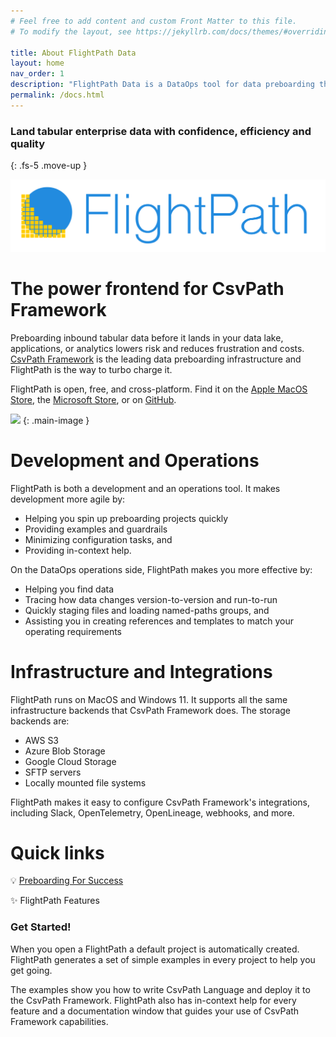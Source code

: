 ```yaml
---
# Feel free to add content and custom Front Matter to this file.
# To modify the layout, see https://jekyllrb.com/docs/themes/#overriding-theme-defaults

title: About FlightPath Data
layout: home
nav_order: 1
description: "FlightPath Data is a DataOps tool for data preboarding that helps you bring external tabular datasets into the enterprise with confidence, efficiency, and quality. "
permalink: /docs.html
---
```


### Land tabular enterprise data with confidence, efficiency and quality
{: .fs-5 .move-up }

<img src="assets/logos/logo-wordmark_lg.png"/>

# The power frontend for CsvPath Framework

Preboarding inbound tabular data before it lands in your data lake, applications, or analytics lowers risk and reduces frustration and costs. [CsvPath Framework](https://www.csvpath.org) is the leading data preboarding infrastructure and FlightPath is the way to turbo charge it.

FlightPath is open, free, and cross-platform. Find it on the [Apple MacOS Store](https://apps.apple.com/us/app/flightpath-data/id6745823097?mt=12), the [Microsoft Store](https://apps.microsoft.com/detail/9P9PBPKZ4JDF), or on [GitHub](https://github.com/dk107dk/flightpath/tree/main).

![](../../assets/app_images/whole-app.jpg)
{: .main-image }


# Development and Operations

FlightPath is both a development and an operations tool. It makes development more agile by:

* Helping you spin up preboarding projects quickly
* Providing examples and guardrails
* Minimizing configuration tasks, and
* Providing in-context help.

On the DataOps operations side, FlightPath makes you more effective by:

* Helping you find data
* Tracing how data changes version-to-version and run-to-run
* Quickly staging files and loading named-paths groups, and
* Assisting you in creating references and templates to match your operating requirements

# Infrastructure and Integrations

FlightPath runs on MacOS and Windows 11. It supports all the same infrastructure backends that CsvPath Framework does. The storage backends are:

* AWS S3
* Azure Blob Storage
* Google Cloud Storage
* SFTP servers
* Locally mounted file systems

FlightPath makes it easy to configure CsvPath Framework's integrations, including Slack, OpenTelemetry, OpenLineage, webhooks, and more.

# Quick links
💡 [Preboarding For Success](preboarding.html)

✨ FlightPath Features

### Get Started!

When you open a FlightPath a default project is automatically created. FlightPath generates a set of simple examples in every project to help you get going.

The examples show you how to write CsvPath Language and deploy it to the CsvPath Framework. FlightPath also has in-context help for every feature and a documentation window that guides your use of CsvPath Framework capabilities.


